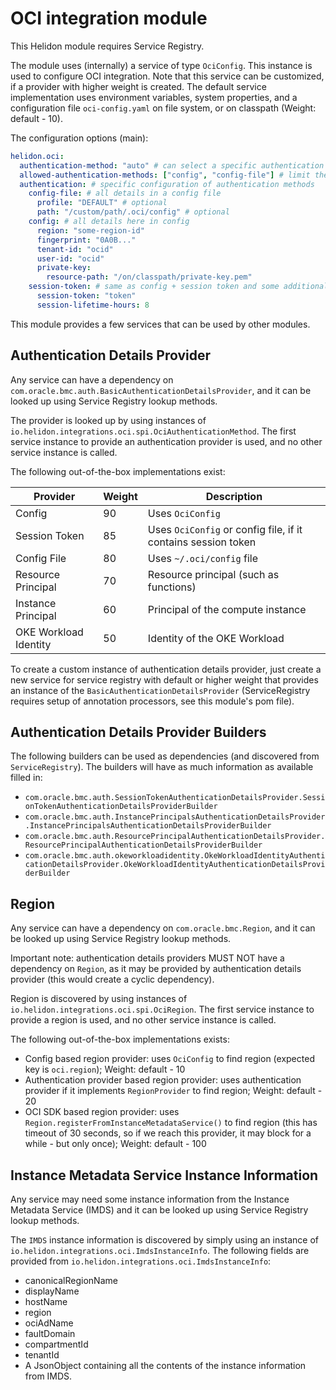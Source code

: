 # OCI integration module

This Helidon module requires Service Registry.

The module uses (internally) a service of type `OciConfig`. This instance is used to configure OCI integration.
Note that this service can be customized, if a provider with higher weight is created.
The default service implementation uses environment variables, system properties, and a configuration file `oci-config.yaml` on file system, or on classpath (Weight: default - 10). 

The configuration options (main):
```yaml
helidon.oci:
  authentication-method: "auto" # can select a specific authentication method to use, use auto to choose from available
  allowed-authentication-methods: ["config", "config-file"] # limit the list of authentication methods to try with auto
  authentication: # specific configuration of authentication methods
    config-file: # all details in a config file
      profile: "DEFAULT" # optional
      path: "/custom/path/.oci/config" # optional
    config: # all details here in config
      region: "some-region-id"
      fingerprint: "0A0B..."
      tenant-id: "ocid"
      user-id: "ocid"
      private-key:
        resource-path: "/on/classpath/private-key.pem"      
    session-token: # same as config + session token and some additional configuration
      session-token: "token"
      session-lifetime-hours: 8
```

This module provides a few services that can be used by other modules.

## Authentication Details Provider

Any service can have a dependency on `com.oracle.bmc.auth.BasicAuthenticationDetailsProvider`, and it can be
looked up using Service Registry lookup methods.

The provider is looked up by using instances of `io.helidon.integrations.oci.spi.OciAuthenticationMethod`. The first service instance to provide an authentication provider is used, and no other service instance is called.

The following out-of-the-box implementations exist:

| Provider              | Weight | Description                                                   |
|-----------------------|--------|---------------------------------------------------------------|
| Config                | 90     | Uses `OciConfig`                                              |
| Session Token         | 85     | Uses `OciConfig` or config file, if it contains session token |
| Config File           | 80     | Uses `~/.oci/config` file                                     |
| Resource Principal    | 70     | Resource principal (such as functions)                        |
| Instance Principal    | 60     | Principal of the compute instance                             |
| OKE Workload Identity | 50     | Identity of the OKE Workload                                  |

To create a custom instance of authentication details provider, just create a new service for service registry
with default or higher weight that provides an instance of the `BasicAuthenticationDetailsProvider` 
(ServiceRegistry requires setup of annotation processors, see this module's pom file).

## Authentication Details Provider Builders

The following builders can be used as dependencies (and discovered from `ServiceRegistry`). The builders will have as much
information as available filled in:

- `com.oracle.bmc.auth.SessionTokenAuthenticationDetailsProvider.SessionTokenAuthenticationDetailsProviderBuilder`
- `com.oracle.bmc.auth.InstancePrincipalsAuthenticationDetailsProvider.InstancePrincipalsAuthenticationDetailsProviderBuilder`
- `com.oracle.bmc.auth.ResourcePrincipalAuthenticationDetailsProvider.ResourcePrincipalAuthenticationDetailsProviderBuilder`
- `com.oracle.bmc.auth.okeworkloadidentity.OkeWorkloadIdentityAuthenticationDetailsProvider.OkeWorkloadIdentityAuthenticationDetailsProviderBuilder` 

## Region

Any service can have a dependency on `com.oracle.bmc.Region`, and it can be looked up using Service Registry
lookup methods.

Important note: authentication details providers MUST NOT have a dependency on `Region`, as it may be provided by authentication
details provider (this would create a cyclic dependency).

Region is discovered by using instances of `io.helidon.integrations.oci.spi.OciRegion`. The first service instance to provide a
region is used, and no other service instance is called.

The following out-of-the-box implementations exists:

- Config based region provider: uses `OciConfig` to find region (expected key is `oci.region`); Weight: default - 10
- Authentication provider based region provider: uses authentication provider if it implements `RegionProvider` to find region; Weight: default - 20
- OCI SDK based region provider: uses `Region.registerFromInstanceMetadataService()` to find region (this has timeout of 30
  seconds, so if we reach this provider, it may block for a while - but only once); Weight: default - 100

## Instance Metadata Service Instance Information

Any service may need some instance information from the Instance Metadata Service (IMDS) and it can be looked up using 
Service Registry lookup methods.

The `IMDS` instance information is discovered by simply using an instance of `io.helidon.integrations.oci.ImdsInstanceInfo`.
The following fields are provided from `io.helidon.integrations.oci.ImdsInstanceInfo`:
- canonicalRegionName
- displayName
- hostName
- region
- ociAdName
- faultDomain
- compartmentId
- tenantId
- A JsonObject containing all the contents of the instance information from IMDS.


